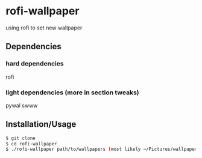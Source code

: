 # rofi-wallpaper
using rofi to set new wallpaper


## Dependencies
### hard dependencies
rofi
### light dependencies (more in section tweaks)
pywal
swww

## Installation/Usage
```bash
$ git clone 
$ cd rofi-wallpaper
$ ./rofi-wallpaper path/to/wallpapers (most likely ~/Pictures/wallpapers)
```

